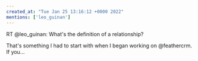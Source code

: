 ```yaml
---
created_at: "Tue Jan 25 13:16:12 +0000 2022"
mentions: ['leo_guinan']
---
```


RT @leo_guinan: What's the definition of a relationship?

That's something I had to start with when I began working on @feathercrm. If you…